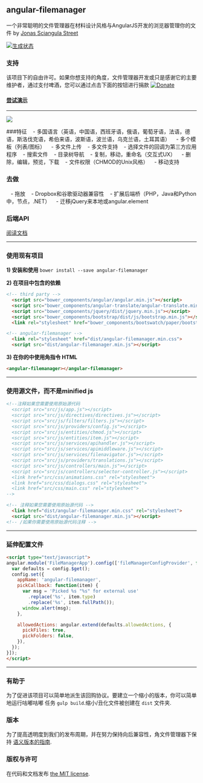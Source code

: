 ## angular-filemanager

一个非常聪明的文件管理器在材料设计风格与AngularJS开发的浏览器管理你的文件
 by [Jonas Sciangula Street](https://github.com/joni2back)

[![生成状态](https://travis-ci.org/joni2back/angular-filemanager.svg?branch=master)](https://travis-ci.org/joni2back/angular-filemanager)

### 支持
该项目下的自由许可。如果你想支持的角度，文件管理器开发或只是感谢它的主要维护者，通过支付啤酒，您可以通过点击下面的按钮进行捐款 [![Donate](https://www.paypal.com/en_GB/i/btn/btn_donate_LG.gif)](https://www.paypal.com/cgi-bin/webscr?cmd=_s-xclick&hosted_button_id=XRB7EW72PS982) 


#### [尝试演示](http://angular-filemanager.zendelsolutions.com/)
---------
![](https://raw.githubusercontent.com/joni2back/angular-filemanager/master/screenshot.gif)

###特征
   - 多国语言（英语，中国语，西班牙语，俄语，葡萄牙语，法语，德语，斯洛伐克语，希伯来语，波斯语，波兰语，乌克兰语，土耳其语）
   - 多个模板（列表/图标）
   - 多文件上传
   - 多文件支持
   - 选择文件的回调为第三方应用程序
   - 搜索文件
   - 目录树导航
   - 复制，移动，重命名（交互式UX）
   - 删除，编辑，预览，下载
   - 文件权限（CHMOD的Unix风格）
   - 移动支持

### 去做
   - 拖放
   - Dropbox和谷歌驱动器兼容性
   - 扩展后端桥（PHP，Java和Python中，节点，.NET）
   - 迁移jQuery来本地或angular.element

### 后端API
[阅读文档](API.md)

---------

### 使用现有项目
**1) 安装和使用**
```bower install --save angular-filemanager```

**2) 在项目中包含的依赖**
```html
<!-- third party -->
  <script src="bower_components/angular/angular.min.js"></script>
  <script src="bower_components/angular-translate/angular-translate.min.js"></script>
  <script src="bower_components/jquery/dist/jquery.min.js"></script>
  <script src="bower_components/bootstrap/dist/js/bootstrap.min.js"></script>
  <link rel="stylesheet" href="bower_components/bootswatch/paper/bootstrap.min.css" />

<!-- angular-filemanager -->
  <link rel="stylesheet" href="dist/angular-filemanager.min.css">
  <script src="dist/angular-filemanager.min.js"></script>
```

**3) 在你的中使用角指令 HTML**
```html
<angular-filemanager></angular-filemanager>
```

---------

### 使用源文件，而不是minified js
```html
<!--注释如果您需要使用原始源代码
  <script src="src/js/app.js"></script>
  <script src="src/js/directives/directives.js"></script>
  <script src="src/js/filters/filters.js"></script>
  <script src="src/js/providers/config.js"></script>
  <script src="src/js/entities/chmod.js"></script>
  <script src="src/js/entities/item.js"></script>
  <script src="src/js/services/apihandler.js"></script>
  <script src="src/js/services/apimiddleware.js"></script>
  <script src="src/js/services/filenavigator.js"></script>
  <script src="src/js/providers/translations.js"></script>
  <script src="src/js/controllers/main.js"></script>
  <script src="src/js/controllers/selector-controller.js"></script>
  <link href="src/css/animations.css" rel="stylesheet">
  <link href="src/css/dialogs.css" rel="stylesheet">
  <link href="src/css/main.css" rel="stylesheet">
-->

<!-- 注释如果您需要使用原始源代码 -->
  <link href="dist/angular-filemanager.min.css" rel="stylesheet">
  <script src="dist/angular-filemanager.min.js"></script>
<!-- /如果你需要使用原始源代码注释 -->
```

---------

### 延伸配置文件
```html
<script type="text/javascript">
angular.module('FileManagerApp').config(['fileManagerConfigProvider', function (config) {
  var defaults = config.$get();
  config.set({
    appName: 'angular-filemanager',
    pickCallback: function(item) {
      var msg = 'Picked %s "%s" for external use'
        .replace('%s', item.type)
        .replace('%s', item.fullPath());
      window.alert(msg);
    },

    allowedActions: angular.extend(defaults.allowedActions, {
      pickFiles: true,
      pickFolders: false,
    }),
  });
}]);
</script>
```

---------

### 有助于
为了促进该项目可以简单地派生该回购协议。要建立一个缩小的版本，你可以简单地运行咕嘟咕嘟
任务 `gulp build`.缩小/丑化文件被创建在 `dist` 文件夹.

### 版本
为了提高透明度到我们的发布周期，并在努力保持向后兼容性，角文件管理器下保持 [语义版本的指南](http://semver.org/).

### 版权与许可
在代码和文档发布 [the MIT license](https://github.com/joni2back/angular-filemanager/blob/master/LICENSE).


